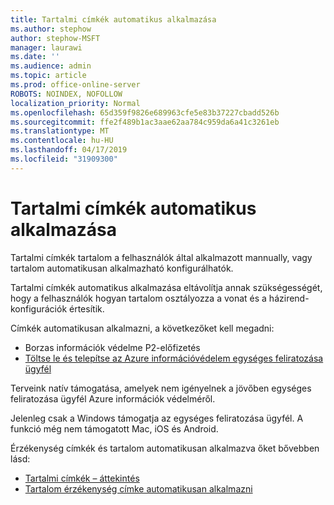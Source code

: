 ```yaml
---
title: Tartalmi címkék automatikus alkalmazása
ms.author: stephow
author: stephow-MSFT
manager: laurawi
ms.date: ''
ms.audience: admin
ms.topic: article
ms.prod: office-online-server
ROBOTS: NOINDEX, NOFOLLOW
localization_priority: Normal
ms.openlocfilehash: 65d359f9826e689963cfe5e83b37227cbadd526b
ms.sourcegitcommit: ffe2f489b1ac3aae62aa784c959da6a41c3261eb
ms.translationtype: MT
ms.contentlocale: hu-HU
ms.lasthandoff: 04/17/2019
ms.locfileid: "31909300"
---
```

# <a name="auto-apply-sensitivity-labels"></a>Tartalmi címkék automatikus alkalmazása

Tartalmi címkék tartalom a felhasználók által alkalmazott mannually, vagy tartalom automatikusan alkalmazható konfigurálhatók.

Tartalmi címkék automatikus alkalmazása eltávolítja annak szükségességét, hogy a felhasználók hogyan tartalom osztályozza a vonat és a házirend-konfigurációk értesítik.

Címkék automatikusan alkalmazni, a következőket kell megadni:

- Borzas információk védelme P2-előfizetés
- [Töltse le és telepítse az Azure információvédelem egységes feliratozása ügyfél](https://docs.microsoft.com/en-us/azure/information-protection/rms-client/install-unifiedlabelingclient-app)

Terveink natív támogatása, amelyek nem igényelnek a jövőben egységes feliratozása ügyfél Azure információk védelméről.

Jelenleg csak a Windows támogatja az egységes feliratozása ügyfél.  A funkció még nem támogatott Mac, iOS és Android.

Érzékenység címkék és tartalom automatikusan alkalmazva őket bővebben lásd:

- [Tartalmi címkék – áttekintés](https://docs.microsoft.com/en-us/office365/securitycompliance/sensitivity-labels)
- [Tartalom érzékenység címke automatikusan alkalmazni](https://docs.microsoft.com/en-us/office365/securitycompliance/apply_sensitivity_label_automatically)